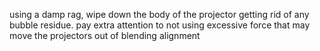 
using a damp rag, wipe down the body of the projector getting rid of any bubble residue. pay extra attention to not using excessive force that may move the projectors out of blending alignment